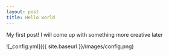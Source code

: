 ```yaml
---
layout: post
title: Hello world
---
```


My first post! I will come up with something more creative later

![_config.yml]({{ site.baseurl }}/images/config.png)

